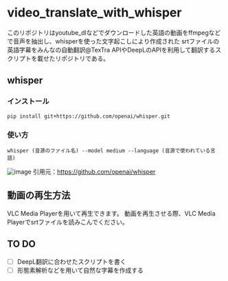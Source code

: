 # video_translate_with_whisper
このリポジトリはyoutube_dlなどでダウンロードした英語の動画をffmpegなどで音声を抽出し、whisperを使った文字起こしにより作成された
srtファイルの英語字幕をみんなの自動翻訳@TexTra APIやDeepLのAPIを利用して翻訳するスクリプトを載せたリポジトリである。

## whisper

### インストール
```pip install git+https://github.com/openai/whisper.git```

### 使い方
```whisper (音源のファイル名) --model medium --language (音源で使われている言語)```

![image](https://user-images.githubusercontent.com/76240954/215337724-60e68120-85ba-4d6e-9c9a-5de81839910e.png)
引用元：https://github.com/openai/whisper

## 動画の再生方法
VLC Media Playerを用いて再生できます。
動画を再生させる際、VLC Media Playerでsrtファイルを読みこんでください。

## TO DO
- [ ] DeepL翻訳に合わせたスクリプトを書く
- [ ] 形態素解析などを用いて自然な字幕を作成する
